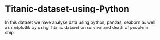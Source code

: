 # Titanic-dataset-using-Python
In this dataset we have analyse data using python, pandas, seaborn as well as matplotlib by using Titanic dataset on survival and death of people in ship

